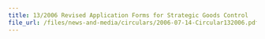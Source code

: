 ```yaml
---
title: 13/2006 Revised Application Forms for Strategic Goods Control
file_url: /files/news-and-media/circulars/2006-07-14-Circular132006.pdf
---
```


